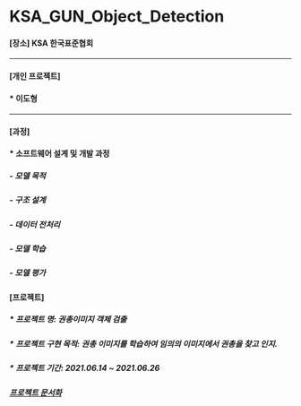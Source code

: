 # KSA_GUN_Object_Detection

#### [장소] KSA 한국표준협회

***
#### [개인 프로젝트]
####   * 이도형

***
#### [과정]
####  * 소프트웨어 설계 및 개발 과정
#####    - 모델 목적
#####    - 구조 설계
#####    - 데이터 전처리
#####    - 모델 학습
#####    - 모델 평가

####   [프로젝트]
#####  * 프로젝트 명: 권총이미지 객체 검출
#####  * 프로젝트 구현 목적: 권총 이미지를 학습하여 임의의 이미지에서 권총을 찾고 인지.
#####  * 프로젝트 기간: 2021.06.14 ~ 2021.06.26

##### [프로젝트 문서화][doclink]

[doclink]: https://github.com/leedohyeong/KSA_GUN_Object_Detection/blob/main/gn2.pdf "go doc"
